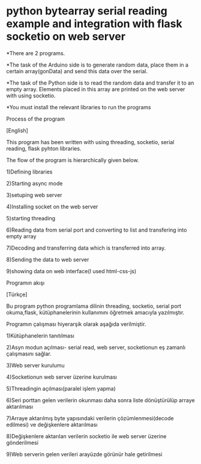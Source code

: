 # python bytearray serial reading example and integration with flask socketio on web server
 *There are 2 programs.

*The task of the Arduino side is to generate random data, place them in a certain array(gonData) and send this data over the serial.

*The task of the Python side is to read the random data and transfer it to an empty array. Elements placed in this array are printed on the web server with using socketio.

*You must install the relevant libraries to run the programs

Process of the program

[English]

This program has been written with using threading, socketio, serial reading, flask pyhton libraries.

The flow of the program is hierarchically given below.

1)Defining libraries

2)Starting async mode

3)setuping web server

4)Installing socket on the web server

5)starting threading

6)Reading data from serial port and converting to list and transfering into empty array

7)Decoding and transferring data which is transferred into array.

8)Sending the data to web server

9)showing data on web interface(I used html-css-js)

Programın akışı

[Türkçe]

Bu program python programlama dilinin threading, socketio, serial port okuma,flask, kütüphanelerinin kullanımını öğretmek amacıyla yazılmıştır.

Programın çalışması hiyerarşik olarak aşağıda verilmiştir.

1)Kütüphanelerin tanıtılması

2)Asyn modun açılması- serial read, web server, socketionun eş zamanlı çalışmasını sağlar.

3)Web server kurulumu

4)Socketionun web server üzerine kurulması

5)Threadingin açılması(paralel işlem yapma)

6)Seri porttan gelen verilerin okunması daha sonra liste dönüştürülüp arraye aktarılması

7)Arraye aktarılmış byte yapısındaki verilerin çözümlenmesi(decode edilmesi) ve değişkenlere aktarılması

8)Değişkenlere aktarılan verilerin socketio ile web server üzerine gönderilmesi

9)Web serverin gelen verileri arayüzde görünür hale getirilmesi
